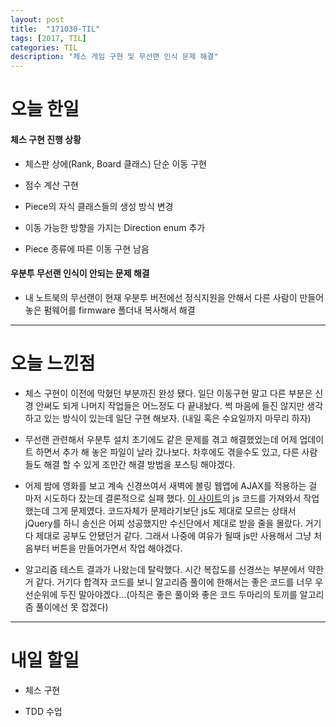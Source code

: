 ```yaml
---
layout: post
title:  "171030-TIL"
tags: [2017, TIL]
categories: TIL
description: "체스 게임 구현 및 무선랜 인식 문제 해결"
---
```


오늘 한일
========

#### 체스 구현 진행 상황

  - 체스판 상에(Rank, Board 클래스) 단순 이동 구현

  - 점수 계산 구현

  - Piece의 자식 클래스들의 생성 방식 변경

  - 이동 가능한 방향을 가지는 Direction enum 추가

  - Piece 종류에 따른 이동 구현 남음

#### 우분투 무선랜 인식이 안되는 문제 해결  

  - 내 노트북의 무선랜이 현재 우분투 버전에선 정식지원을 안해서 다른 사람이 만들어놓은 펌웨어를 firmware 폴더내 복사해서 해결

---

오늘 느낀점
==========

- 체스 구현이 이전에 막혔던 부분까진 완성 됐다. 일단 이동구현 말고 다른 부분은 신경 안써도 되게 나머지 작업들은 어느정도 다 끝내놨다. 썩 마음에 들진 않지만 생각하고 있는 방식이 있는데 일단 구현 해보자. (내일 혹은 수요일까지 마무리 하자)

- 무선랜 관련해서 우분투 설치 초기에도 같은 문제를 겪고 해결했었는데 어제 업데이트 하면서 추가 해 놓은 파일이 날라 갔나보다. 차후에도 겪을수도 있고, 다른 사람들도 해결 할 수 있게 조만간 해결 방법을 포스팅 해야겠다.

- 어제 밤에 영화를 보고 계속 신경쓰여서 새벽에 볼링 웹앱에 AJAX를 적용하는 걸 마저 시도하다 잤는데 결론적으로 실패 했다. [이 사이트](http://www.bowlinggenius.com/)의 js 코드를 가져와서 작업했는데 그게 문제였다. 코드자체가 문제라기보단 js도 제대로 모르는 상태서 jQuery를 하니 송신은 어찌 성공했지만 수신단에서 제대로 받을 줄을 몰랐다. 거기다 제대로 공부도 안됐던거 같다. 그래서 나중에 여유가 될때 js만 사용해서 그냥 처음부터 버튼을 만들어가면서 작업 해야겠다.

- 알고리즘 테스트 결과가 나왔는데 탈락했다. 시간 복잡도를 신경쓰는 부분에서 약한거 같다. 거기다 합격자 코드를 보니 알고리즘 풀이에 한해서는 좋은 코드를 너무 우선순위에 두진 말아야겠다...(아직은 좋은 풀이와 좋은 코드 두마리의 토끼를 알고리즘 풀이에선 못 잡겠다) 

---

내일 할일
=========

- 체스 구현

- TDD 수업
